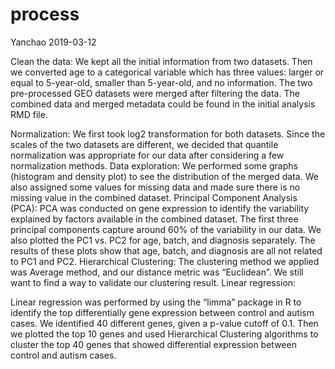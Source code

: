 process
================
Yanchao
2019-03-12

Clean the data: We kept all the initial information from two datasets. Then we converted age to a categorical variable which has three values: larger or equal to 5-year-old, smaller than 5-year-old, and no information. The two pre-processed GEO datasets were merged after filtering the data. The combined data and merged metadata could be found in the initial analysis RMD file.

Normalization: We first took log2 transformation for both datasets. Since the scales of the two datasets are different, we decided that quantile normalization was appropriate for our data after considering a few normalization methods. Data exploration: We performed some graphs (histogram and density plot) to see the distribution of the merged data. We also assigned some values for missing data and made sure there is no missing value in the combined dataset. Principal Component Analysis (PCA): PCA was conducted on gene expression to identify the variability explained by factors available in the combined dataset. The first three principal components capture around 60% of the variability in our data. We also plotted the PC1 vs. PC2 for age, batch, and diagnosis separately. The results of these plots show that age, batch, and diagnosis are all not related to PC1 and PC2. Hierarchical Clustering: The clustering method we applied was Average method, and our distance metric was “Euclidean”. We still want to find a way to validate our clustering result. Linear regression:

Linear regression was performed by using the “limma” package in R to identify the top differentially gene expression between control and autism cases. We identified 40 different genes, given a p-value cutoff of 0.1. Then we plotted the top 10 genes and used Hierarchical Clustering algorithms to cluster the top 40 genes that showed differential expression between control and autism cases.
